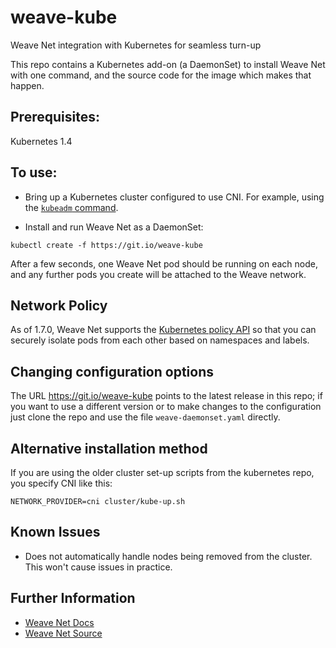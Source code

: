 # weave-kube
Weave Net integration with Kubernetes for seamless turn-up

This repo contains a Kubernetes add-on (a DaemonSet) to install
Weave Net with one command, and the source code for the image which
makes that happen.

## Prerequisites:

Kubernetes 1.4

## To use:

 * Bring up a Kubernetes cluster configured to use CNI. For example,
   using the [`kubeadm` command](http://kubernetes.io/docs/kubeadm/).

 * Install and run Weave Net as a DaemonSet:

```
kubectl create -f https://git.io/weave-kube
```

After a few seconds, one Weave Net pod should be running on each node,
and any further pods you create will be attached to the Weave network.

## Network Policy

As of 1.7.0, Weave Net supports the [Kubernetes policy
API](http://kubernetes.io/docs/user-guide/networkpolicies/) so that
you can securely isolate pods from each other based on namespaces and
labels.

## Changing configuration options

The URL https://git.io/weave-kube points to the latest release in this
repo; if you want to use a different version or to make changes to the
configuration just clone the repo and use the file
`weave-daemonset.yaml` directly.

## Alternative installation method

If you are using the older cluster set-up scripts from the kubernetes
repo, you specify CNI like this:

```
NETWORK_PROVIDER=cni cluster/kube-up.sh
```

## Known Issues

 * Does not automatically handle nodes being removed from the cluster.
   This won't cause issues in practice.

## Further Information

* [Weave Net Docs](https://www.weave.works/docs/net/latest/introducing-weave/)
* [Weave Net Source](https://github.com/weaveworks/weave)

